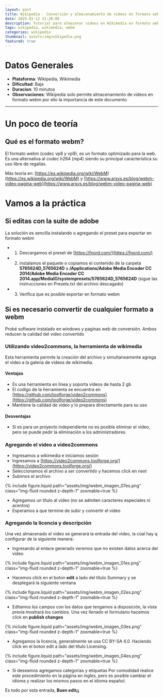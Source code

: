 ```yaml
---
layout: post
title: Wikipedia - Conversión y almacenamiento de videos en formato webm
date: 2025-02-12 21:20:00
description: Tutorial para almacenar videos en Wikimedia en formato webm 
tags: wikipedia, wikimedia, webm 
categories: wikipedia
thumbnail: assets/img/wikipedia.png
featured: true
---
```


# **Datos Generales**
- **Plataforma**: Wikipedia, Wikimedia
- **Dificultad**: Baja
- **Duracion**: 10 minutos
- **Observaciones**: Wikipedia solo permite almacenamiento de videos en formato webm por ello la importancia de este documento

---

# **Un poco de teoría**
## **Qué es el formato webm?** 
El formato webm (codec vp8 y vp9), es un formato optimizado para la web. Es una alternativa al codec h264 (mp4) siendo su principal característica su uso libre de regalías.

Más teoría en: [https://es.wikipedia.org/wiki/WebM](https://es.wikipedia.org/wiki/WebM) y [https://www.arsys.es/blog/webm-video-pagina-web](https://www.arsys.es/blog/webm-video-pagina-web)

# **Vamos a la práctica**
## Si editas con la suite de adobe
La solución es sencilla instalando o agregando el preset para exportar en formato webm
- 1. Descargamos el preset de [https://fnord.com/](https://fnord.com/)
- 2. instalamos el paquete o copiamos el contenido de la carpeta **5765624D_5765624D** a **/Applications/Adobe Media Encoder CC 2014/Adobe Media Encoder CC 2014.app/MediaIO/systempresets/5765624D_5765624D** (sigue las instrucciones en Presets.txt del archivo descagado)
- 3. Verifica que es posible exportar en formato webm

## **Si es necesario convertir de cualquier formato a webm**
Probé software instalado en windows y paginas web de conversión. Ambos reducen la calidad del video convertido
### **Utilizando video2commons, la herramienta de wikimedia**
Esta herramienta permite la creación del archivo y simultaneamente agrega el video a la galeria de videos de wikimedia.
#### Ventajas
- Es una herramienta en línea y soporta videos de hasta 2 gb
- El codigo de la herramienta se encuentra en [https://github.com/toolforge/video2commons](https://github.com/toolforge/video2commons)
- Mantiene la calidad de video y lo prepara directamente para su uso
#### Desventajas
- Si es para un proyecto independiente no es posible eliminar el video, pero se puede  pedir la eliminación a los administradores.

### Agregando el video a video2commons
- Ingresamos a wikimedia e iniciamos sesión
- Ingresamos a [https://video2commons.toolforge.org/](https://video2commons.toolforge.org/)
- Seleccionamos el archivo a ser convertido y hacemos click en next
- Subimos el archivo 

<div class="row mt-3 justify-content-center">
    <div class="col-10 col-sm-8 col-md-6 mt-3 mt-md-0">
        <div class="img-container">
            {% include figure.liquid path="assets/img/webm_imagen_07es.png" class="img-fluid rounded z-depth-1" zoomable=true %}
        </div>
    </div>
</div>

- Agregamos un título al video (no se admiten caracteres especiales ni acentos)
- Esperamos a que termine de subir y convertir el video

### Agregando la licencia y descripción

Una vez almacenado el video se generará la entrada del video, la cúal hay q configurar de la siguiente manera:

- Ingresando al enlace generado veremos que no existen datos acerca del video

<div class="row mt-3 justify-content-center">
    <div class="col-10 col-sm-8 col-md-6 mt-3 mt-md-0">
        <div class="img-container">
            {% include figure.liquid path="assets/img/webm_imagen_01es.png" class="img-fluid rounded z-depth-1" zoomable=true %}
        </div>
    </div>
</div>

- Hacemos click en el boton **edit** a lado del título Summary y se desplegará la siguiente ventana

<div class="row mt-3 justify-content-center">
    <div class="col-10 col-sm-8 col-md-6 mt-3 mt-md-0">
        <div class="img-container">
            {% include figure.liquid path="assets/img/webm_imagen_02es.png" class="img-fluid rounded z-depth-1" zoomable=true %}
        </div>
    </div>
</div>

- Editamos los campos con los datos que tengamos a disposición, la vista prevía mostrará los cambios. Una vez llenado el formulario hacemos click en **publish changes**

<div class="row mt-3 justify-content-center">
    <div class="col-10 col-sm-8 col-md-6 mt-3 mt-md-0">
        <div class="img-container">
            {% include figure.liquid path="assets/img/webm_imagen_03es.png" class="img-fluid rounded z-depth-1" zoomable=true %}
        </div>
    </div>
</div>

- Agregamos la licencia, generalmente se usa CC BY-SA 4.0. Haciendo click en el boton edit a lado del título Licensing.

<div class="row mt-3 justify-content-center">
    <div class="col-10 col-sm-8 col-md-6 mt-3 mt-md-0">
        <div class="img-container">
            {% include figure.liquid path="assets/img/webm_imagen_04es.png" class="img-fluid rounded z-depth-1" zoomable=true %}
        </div>
    </div>
</div>

- Si deseamos agregamos categorias y etiquetas
Por comodidad realice este procedimiento en la página en ingles, pero es posible cambiar el idioma y realizar los mismos pasos en el idioma español. </n>


Es todo por esta entrada, **Buen edit¡¡**